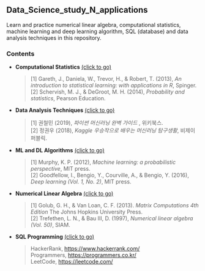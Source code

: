 ## Data_Science_study_N_applications

Learn and practice numerical linear algebra, computational statistics, machine learning and deep learning algorithm, SQL (database) and data analysis techniques in this repository.

### __Contents__

   - __Computational Statistics__  [(click to go)](https://github.com/sangmanjung/Data_Science_study_with_Python/tree/main/basic)  
      
      > [1] Gareth, J., Daniela, W., Trevor, H., & Robert, T. (2013), *An introduction to statistical learning: with applications in R*, Spinger.  
      > [2] Schervish, M. J., & DeGroot, M. H. (2014), *Probability and statistics*, Pearson Education.  
      
   - __Data Analysis Techniques__  [(click to go)](https://github.com/sangmanjung/Data_Science_study_with_Python/tree/main/basic)  
    
      > [1] 권철민 (2019), *파이썬 머신러닝 완벽 가이드* , 위키북스.  
      > [2] 정권우 (2018), *Kaggle 우승작으로 배우는 머신러닝 탐구생활*, 비제이퍼블릭.  
    
   - __ML and DL Algorithms__  [(click to go)](https://github.com/sangmanjung/Data_Science_study_with_Python/tree/main/basic)  
    
      > [1] Murphy, K. P. (2012), *Machine learning: a probabilistic perspective*, MIT press.  
      > [2] Goodfellow, I., Bengio, Y., Courville, A., & Bengio, Y. (2016), *Deep learning (Vol. 1, No. 2)*, MIT press.  
    
   - __Numerical Linear Algebra__  [(click to go)](https://github.com/sangmanjung/Data_Science_study_with_Python/tree/main/basic)  
   
      > [1] Golub, G. H., & Van Loan, C. F. (2013). *Matrix Computations 4th Edition* The Johns Hopkins University Press.  
      > [2] Trefethen, L. N., & Bau III, D. (1997), *Numerical linear algebra (Vol. 50)*, SIAM.  
        
   - __SQL Programming__  [(click to go)](https://github.com/sangmanjung/Data_Science_study_with_Python/tree/main/basic)  

      > HackerRank, https://www.hackerrank.com/  
      > Programmers, https://programmers.co.kr/  
      > LeetCode, https://leetcode.com/  
      
